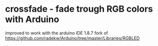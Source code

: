 # crossfade - fade trough RGB colors with Arduino

improved to work with the arduino IDE 1.8.7
fork of https://github.com/radekw/Arduino/tree/master/Libraries/RGBLED
